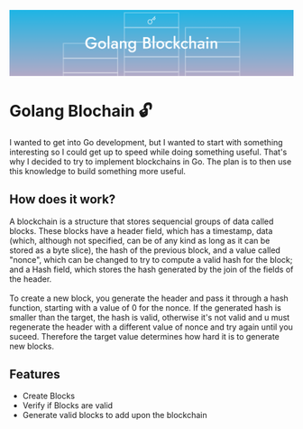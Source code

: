 ![thumbnail](./resources/thumb.png)

# Golang Blochain 🔓
I wanted to get into Go development, but I wanted to start with something interesting so I could get up to speed while doing something useful. That's why I decided to try to implement blockchains in Go. The plan is to then use this knowledge to build something more useful.

## How does it work?

A blockchain is a structure that stores sequencial groups of data called blocks. These blocks have a header field, which has a timestamp, data (which, although not specified, can be of any kind as long as it can be stored as a byte slice), the hash of the previous block, and a value called "nonce", which can be changed to try to compute a valid hash for the block; and a Hash field, which stores the hash generated by the join of the fields of the header.
<br></br>
To create a new block, you generate the header and pass it through a hash function, starting with a value of 0 for the nonce. If the generated hash is smaller than the target, the hash is valid, otherwise it's not valid and u must regenerate the header with a different value of nonce and try again until you suceed. Therefore the target value determines how hard it is to generate new blocks.

## Features

- Create Blocks
- Verify if Blocks are valid
- Generate valid blocks to add upon the blockchain
